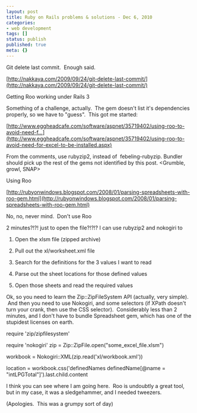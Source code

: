 ```yaml
---
layout: post
title: Ruby on Rails problems & solutions - Dec 6, 2010
categories: 
- web development
tags: []
status: publish
published: true
meta: {}
---
```


Git delete last commit.  Enough said.



[http://nakkaya.com/2009/09/24/git-delete-last-commit/](http://nakkaya.com/2009/09/24/git-delete-last-commit/) 


Getting Roo working under Rails 3



Something of a challenge, actually.  The gem doesn't list it's dependencies properly, so we have to "guess".  This got me started:



[http://www.eggheadcafe.com/software/aspnet/35719402/using-roo-to-avoid-need-f...](http://www.eggheadcafe.com/software/aspnet/35719402/using-roo-to-avoid-need-for-excel-to-be-installed.aspx)



From the comments, use rubyzip2, instead of 
febeling-rubyzip. Bundler should pick up the rest of the gems not identified by this post. <Grumble, growl, SNAP>



Using Roo



[http://rubyonwindows.blogspot.com/2008/01/parsing-spreadsheets-with-roo-gem.html](http://rubyonwindows.blogspot.com/2008/01/parsing-spreadsheets-with-roo-gem.html)



No, no, never mind.  Don't use Roo



2 minutes?!?! just to open the file?!?!? I can use rubyzip2 and nokogiri to



1. Open the xlsm file (zipped archive)

2. Pull out the xl/worksheet.xml file

3. Search for the definitions for the 3 values I want to read

4. Parse out the sheet locations for those defined values

5. Open those sheets and read the required values



Ok, so you need to learn the Zip::ZipFileSystem API (actually, very simple).  And then you need to use Nokogiri, and some selectors (if XPath doesn't turn your crank, then use the CSS selector).  Considerably less than 2 minutes, and I don't have to bundle Spreadsheet gem, which has one of the stupidest licenses on earth.



require 'zip/zipfilesystem'

require 'nokogiri' zip = Zip::ZipFile.open("some_excel_file.xlsm")

workbook = Nokogiri::XML(zip.read('xl/workbook.xml'))

location = workbook.css('definedNames definedName[@name = "intLPGTotal"]').last.child.content



I think you can see where I am going here.  Roo is undoubtly a great tool, but in my case, it was a sledgehammer, and I needed tweezers.





(Apologies.  This was a grumpy sort of day)
